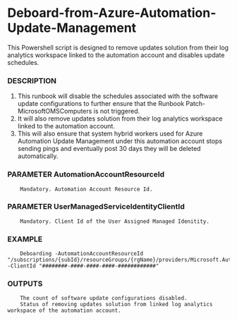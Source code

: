 # Deboard-from-Azure-Automation-Update-Management
This Powershell script is designed to remove updates solution from their log analytics workspace linked to the automation account and disables update schedules.

### DESCRIPTION
1. This runbook will disable the schedules associated with the software update configurations to further ensure that the Runbook Patch-MicrosoftOMSComputers is not triggered.
2. It will also remove updates solution from their log analytics workspace linked to the automation account.
3. This will also ensure that system hybrid workers used for Azure Automation Update Management under this automation account stops sending pings and eventually post 30 days they will be deleted automatically.

### PARAMETER AutomationAccountResourceId
        Mandatory. Automation Account Resource Id.

### PARAMETER UserManagedServiceIdentityClientId
        Mandatory. Client Id of the User Assigned Managed Idenitity.

### EXAMPLE
        Deboarding -AutomationAccountResourceId "/subscriptions/{subId}/resourceGroups/{rgName}/providers/Microsoft.Automation/automationAccounts/{aaName}"  -ClientId "########-####-####-####-############"

### OUTPUTS
        The count of software update configurations disabled.
        Status of removing updates solution from linked log analytics workspace of the automation account.

